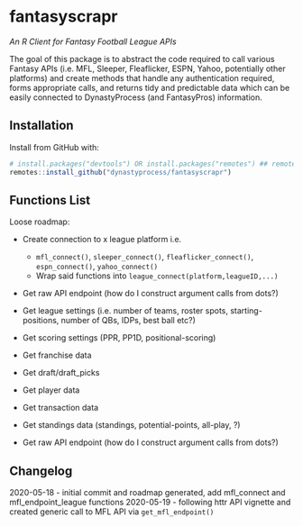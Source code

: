 # fantasyscrapr
*An R Client for Fantasy Football League APIs*

The goal of this package is to abstract the code required to call various Fantasy APIs (i.e. MFL, Sleeper, Fleaflicker, ESPN, Yahoo, potentially other platforms) and create methods that handle any authentication required, forms appropriate calls, and returns tidy and predictable data which can be easily connected to DynastyProcess (and FantasyPros) information.

## Installation
Install from GitHub with:
``` r
# install.packages("devtools") OR install.packages("remotes") ## remotes is a subpackage of devtools
remotes::install_github("dynastyprocess/fantasyscrapr")
```

## Functions List
Loose roadmap:

- Create connection to x league platform i.e.
  - `mfl_connect()`, `sleeper_connect()`, `fleaflicker_connect()`, `espn_connect()`, `yahoo_connect()`
  - Wrap said functions into `league_connect(platform,leagueID,...)`
- Get raw API endpoint (how do I construct argument calls from dots?)

- Get league settings (i.e. number of teams, roster spots, starting-positions, number of QBs, IDPs, best ball etc?)
- Get scoring settings (PPR, PP1D, positional-scoring)
- Get franchise data
- Get draft/draft_picks
- Get player data
- Get transaction data
- Get standings data (standings, potential-points, all-play, ?)
- Get raw API endpoint (how do I construct argument calls from dots?)


## Changelog
2020-05-18 - initial commit and roadmap generated, add mfl_connect and mfl_endpoint_league functions
2020-05-19 - following httr API vignette and created generic call to MFL API via `get_mfl_endpoint()`

